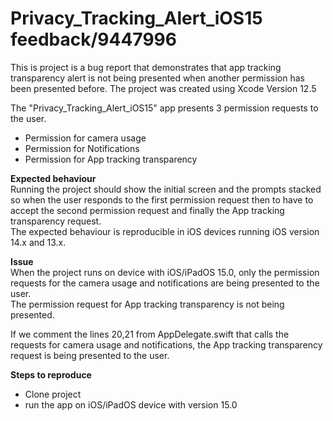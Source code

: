 # Privacy_Tracking_Alert_iOS15 feedback/9447996
This is project is a bug report that demonstrates that app tracking transparency alert is not being presented when another permission has been presented before.
The project was created using Xcode Version 12.5


The "Privacy_Tracking_Alert_iOS15" app presents 3 permission requests to the user. 
- Permission for camera usage
- Permission for Notifications
- Permission for App tracking transparency

<b>Expected behaviour</b> <br>
Running the project should show the initial screen and the prompts stacked so when the user responds to the first permission request then to have to accept the second permission request and finally the App tracking transparency request.<br>
The expected behaviour is reproducible in iOS devices running iOS version 14.x and 13.x.

<b>Issue </b><br>
When the project runs on device with iOS/iPadOS 15.0, only the permission requests for the camera usage and notifications are being presented to the user.<br>
The permission request for App tracking transparency is not being presented.

If we comment the lines 20,21 from AppDelegate.swift that calls the requests for camera usage and notifications, the App tracking transparency request is being presented to the user.

<b>Steps to reproduce</b><br>
- Clone project
- run the app on iOS/iPadOS device with version 15.0
